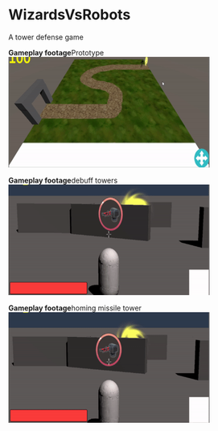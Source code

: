 # WizardsVsRobots
A tower defense game

<b>Gameplay footage</b>Prototype<br/>
<img src="img3.gif" width="400" height="220" />

<b>Gameplay footage</b>debuff towers<br/>
<img src="img1.gif" width="400" height="220" />

<b>Gameplay footage</b>homing missile tower<br/>
<img src="img2.gif" width="400" height="220" />
